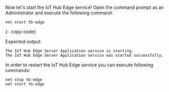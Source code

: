 Now let's start the IoT Hub Edge service!
Open the command prompt as an Administrator and execute the following command:

```shell
net start tb-edge
```
{: .copy-code}

Expected output:

```text
The IoT Hub Edge Server Application service is starting.
The IoT Hub Edge Server Application service was started successfully.
```

In order to restart the IoT Hub Edge service you can execute following commands:

```shell
net stop tb-edge
net start tb-edge
```
